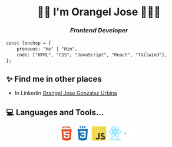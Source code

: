 <h1 align="center">👋🏻 I'm Orangel Jose 👨🏻‍💻</h1>
<h3 align="center"><em>Frontend Developer</em></h3>

```JS
const lonchop = {
    pronouns: "He" | "Him",
    code: ["HTML", "CSS", "JavaScript", "React", "Tailwind"],
};
```

## ✨ Find me in other places

- In Linkedin [Orangel Jose Gonzalez Urbina](https://www.linkedin.com/in/orangel-gonzalez/)

## 💻 Languages and Tools...

<div align="center">
    <img src="https://github.com/devicons/devicon/blob/master/icons/html5/html5-plain-wordmark.svg" title="HTML5" alt="html"  width="40" height="40">
    <img src="https://github.com/devicons/devicon/blob/master/icons/css3/css3-plain-wordmark.svg" title="CSS3" alt="css"  width="40" height="40">
    <img src="https://github.com/devicons/devicon/blob/master/icons/javascript/javascript-original.svg" title="JS" alt="javascript"  width="40" height="40">
    <img src="https://github.com/devicons/devicon/blob/master/icons/react/react-original-wordmark.svg" title="REACT" alt="react"  width="40" height="40">
    <img src="https://github.com/devicons/devicon/blob/master/icons/tailwindcss/tailwindcss-original-wordmark.svg" title="TailwindCSS" alt="tailwind"  width="40" height="40">
</div>
